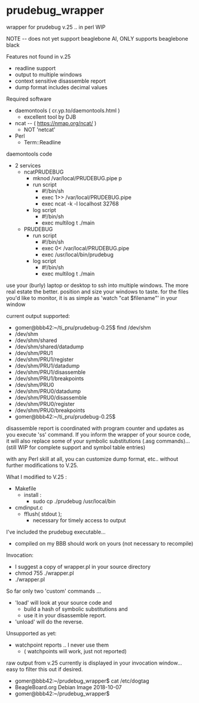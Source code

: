 # prudebug_wrapper
wrapper for prudebug v.25 .. in perl WIP

NOTE -- does not yet support beaglebone AI, ONLY supports beaglebone black

Features not found in v.25
*	readline support
*	output to multiple windows
*	context sensitive disassemble report
*	dump format includes decimal values

Required software
*	daemontools ( cr.yp.to/daemontools.html ) 
	*	excellent tool by DJB
*	ncat -- ( https://nmap.org/ncat/ )
	* NOT 'netcat'
*	Perl
	*	Term::Readline

	
daemontools code
*	2 services
	*	ncatPRUDEBUG
		*	mknod /var/local/PRUDEBUG.pipe p
		*	run script
			*	#!/bin/sh
			*	exec 1>> /var/local/PRUDEBUG.pipe
			*	exec ncat -k -l localhost 32768
		*	log script
			*	#!/bin/sh
			*	exec multilog t ./main
	*	PRUDEBUG
		*	run script
			*	#!/bin/sh
			*	exec 0< /var/local/PRUDEBUG.pipe
			*	exec /usr/local/bin/prudebug
		*	log script
			*	#!/bin/sh
			*	exec multilog t ./main


use your (burly) laptop or desktop to ssh into multiple windows.
The more real estate the better.  position and size your windows to taste. 
for the files you'd like to monitor, it is as simple as 'watch "cat $filename"' in your window

current output supported:
*	gomer@bbb42:~/ti_pru/prudebug-0.25$ find /dev/shm
*	/dev/shm
*	/dev/shm/shared
*	/dev/shm/shared/datadump
*	/dev/shm/PRU1
*	/dev/shm/PRU1/register
*	/dev/shm/PRU1/datadump
*	/dev/shm/PRU1/disassemble
*	/dev/shm/PRU1/breakpoints
*	/dev/shm/PRU0
*	/dev/shm/PRU0/datadump
*	/dev/shm/PRU0/disassemble
*	/dev/shm/PRU0/register
*	/dev/shm/PRU0/breakpoints
*	gomer@bbb42:~/ti_pru/prudebug-0.25$ 

disassemble report is coordinated with program counter and updates as you execute 'ss' command.  If you inform the wrapper of your source code, it will also
replace some of your symbolic substitutions (.asg commands)... (still WIP for 
complete support and symbol table entries)

with any Perl skill at all, you can customize dump format, etc..  without
further modifications to V.25.

What I modified to V.25 :
*	Makefile
	*	install :
		*	sudo cp ./prudebug /usr/local/bin
*	cmdinput.c
	*	fflush( stdout );
		* necessary for timely access to output

I've included the prudebug executable... 
*	compiled on my BBB should work on yours (not necessary to recompile)

Invocation:
*	 I suggest a copy of wrapper.pl in your source directory
*	 chmod 755 ./wrapper.pl
*	 ./wrapper.pl

So far only two 'custom' commands ... 
*	'load' will look at your source code and
	*	build a hash of symbolic substitutions and 
	*	use it in your disassemble report.
*	'unload' will do the reverse.


Unsupported as yet:
*	watchpoint reports ..  I never use them
	*	( watchpoints will work, just not reported)

raw output from v.25 currently is displayed in your invocation window...
	easy to filter this out if desired.

*	gomer@bbb42:~/prudebug_wrapper$ cat /etc/dogtag
*	BeagleBoard.org Debian Image 2018-10-07
*	gomer@bbb42:~/prudebug_wrapper$ 

